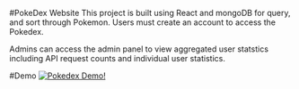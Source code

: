 #PokeDex Website
This project is built using React and mongoDB for query, and sort through Pokemon.
Users must create an account to access the Pokedex.

Admins can access the admin panel to view aggregated user statstics including API request counts and individual user statistics.

#Demo
[![Pokedex Demo!](https://img.youtube.com/vi/6C5BIlw5Vqw/0.jpg)](https://www.youtube.com/watch?v=6C5BIlw5Vqw)
